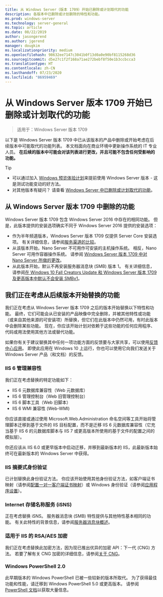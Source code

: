 ```yaml
---
title: 从 Windows Server（版本 1709）开始已删除或计划取代的功能
description: 各版本中已删除或计划删除的特性和功能。
ms.prod: windows-server
ms.technology: server-general
ms.topic: article
ms.date: 08/22/2019
author: jasongerend
ms.author: jgerend
manager: dougkim
ms.localizationpriority: medium
ms.openlocfilehash: 98632ee7147c3041b0f13d0a0e90bf8115268d36
ms.sourcegitcommit: d5e27c1f2f168a71ae272bebf8f50e1b3ccbcca3
ms.translationtype: HT
ms.contentlocale: zh-CN
ms.lasthandoff: 07/23/2020
ms.locfileid: "86959469"
---
```

# <a name="features-removed-or-planned-for-replacement-starting-with-windows-server-version-1709"></a>从 Windows Server 版本 1709 开始已删除或计划取代的功能

>适用于：Windows Server 版本 1709

以下是 Windows Server 版本 1709 中已从该版本的产品中删除或开始考虑在后续版本中可能取代的功能列表。 本文档面向在商业环境中更新操作系统的 IT 专业人员。 **在后续的版本中可能会对该列表进行更改，并且可能不包含任何受影响的功能。** 

> [!TIP]
> - 可以通过加入 [Windows 预览体验计划](https://insider.windows.com)来提前使用 Windows Server 版本 - 这是测试功能变动的好方法。
> - 对其他版本有疑问？ 请查看 [Windows Server 中已删除或计划取代的功能](../get-started-19/removed-features.md)。

## <a name="features-removed-from-windows-server-version-1709"></a>从 Windows Server 版本 1709 中删除的功能

Windows Server 版本 1709 包含 Windows Server 2016 中存在的相同功能。 但是，此版本提供的安装选项确实不同于 Windows Server 2016 提供的安装选项：

- 作为半年频道版本，Windows Server 版本 1709 仅提供 Server Core 安装选项。 有关详细信息，请参阅[服务渠道的比较](../get-started-19/servicing-channels-19.md)。
- 从该版本开始，Nano Server 不可用作可安装的主机操作系统。 相反，Nano Server 可用作容器操作系统。 请参阅 [Windows Server 版本 1709 中对 Nano Server 所做的更改](nano-in-semi-annual-channel.md)。
- 从此版本开始，默认不再安装服务器消息块 (SMB) 版本 1。 有关详细信息，请参阅[在 Windows 10 Fall Creators Update 和 Windows Server 版本 1709 及更高版本中默认不会安装 SMBv1](https://support.microsoft.com/help/4034314/smbv1-is-not-installed-by-default-in-windows)。


## <a name="features-being-considered-for-replacement-starting-with-subsequent-releases"></a>我们正在考虑从后续版本开始替换的功能

我们正在考虑从 Windows Server 版本 1709 之后的版本开始替换以下特性和功能。 最终，它们可能会从已安装的产品映像中完全删除，并被其他特性或功能（或来自其他来源的可安装项）所替换，但它们在此版本中仍然可用，有时此版本中会删除某些功能。 现在，你应该开始计划对依赖于这些功能的任何应用程序、代码或用法使用其他方法或替代功能。

如果你有关于建议替换其中任何一项功能方面的反馈要与大家共享，可以使用[反馈中心应用](https://support.microsoft.com/help/4021566/windows-10-send-feedback-to-microsoft-with-feedback-hub-app)。 即使此应用在 Windows 10 上运行，你也可以使用它向我们发送关于 Windows Server 产品（和文档）的反馈。

### <a name="iis-6-management-compatibility"></a>IIS 6 管理兼容性
我们正在考虑替换的特定功能如下：

- IIS 6 元数据库兼容性（Web 元数据库）
- IIS 6 管理控制台（Web 旧管理控制台）
- IIS 6 脚本工具（Web 旧脚本）
- IIS 6 WMI 兼容性 (Web-WMI)

你应该直接或通过使用 Microsoft.Web.Administration 命名空间等工具开始将管理脚本迁移到基于文件的 IIS 目标配置，而不是迁移 IIS 6 元数据库兼容性（它充当基于 IIS 6 的元数据库脚本与 IIS 7 或更高版本所使用的基于文件的配置之间的模拟层）。

你还应该从 IIS 6.0 或更早版本中启动迁移，并移到最新版本的 IIS，此最新版本始终可在最新版本的 Windows Server 中获得。


### <a name="iis-digest-authentication"></a>IIS 摘要式身份验证
已计划替换此身份验证方法。 你应该开始使用其他身份验证方法，如客户端证书映射（请参阅[配置一对一客户端证书映射](/iis/manage/configuring-security/configuring-one-to-one-client-certificate-mappings)）或 Windows 身份验证（请参阅[应用程序设置](/iis-administration/configuration/appsettings.json)）。

### <a name="internet-storage-name-service-isns"></a>Internet 存储名称服务 (iSNS)
正在考虑替换 iSNS。 服务器消息块 (SMB) 特性提供与其他特性基本相同的功能。 有关此特性的背景信息，请参阅[服务器消息块概述](/previous-versions/windows/it-pro/windows-server-2012-R2-and-2012/hh831795(v=ws.11))。

### <a name="rsaaes-encryption-for-iis"></a>适用于 IIS 的 RSA/AES 加密 
我们正在考虑替换此加密方法，因为现已推出优异的加密 API：下一代 (CNG) 方法。 若要了解有关 CNG 加密的详细信息，请参阅[关于 CNG](/windows/win32/seccng/about-cng)。

### <a name="windows-powershell-20"></a>Windows PowerShell 2.0
此早期版本的 Windows PowerShell 已被一些较新的版本所取代。 为了获得最佳功能和性能，请迁移到 Windows PowerShell 5.0 或更高版本。 请参阅 [PowerShell 文档](/powershell/index?view=powershell-5.1)以获取大量信息。
